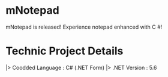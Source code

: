 # mNotepad
mNotepad is released! Experience notepad enhanced with C #!

# Technic Project Details

|> Coodded Language : C# (.NET Form)
|> .NET Version : 5.6
